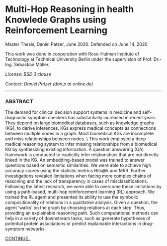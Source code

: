 Multi-Hop Reasoning in health Knowlede Graphs using Reinforcement Learning
============================
Master Thesis, Daniel Patzer, June 2020. Defended on June 14, 2020.

This work was done in cooperation with Rose-Hulman Institute of Technology at Technical University Berlin under the supervision of Prof. Dr.-Ing. Sebastian Möller.

_License: BSD 3 clause_

_Contact: Daniel Patzer (dan.p at online.de)_

---
### ABSTRACT

The demand for clinical decision support systems in medicine and self-diagnostic symptom checkers has substantially increased in recent years. They depend on large biomedical databases, such as knowledge graphs (KG), to derive inferences. KGs express medical concepts as connections between multiple nodes in a graph. Most biomedical KGs are incomplete and miss relationships between nodes. \\
This work employed a deep medical reasoning system to infer missing relationships from a biomedical KG by synthesizing existing information. A question answering (QA) framework is conducted to explicitly infer relationships that are not directly linked in the KG. An embedding-based model was trained to answer questions based on semantic similarities. We were able to achieve high accuracy scores using the statistic metrics Hits@k and MRR. Further investigations revealed limitations when facing more complex chains of reasoning and the lack of transparency in cases of misclassifications. Following the latest research, we were able to overcome these limitations by using a path-based, multi-hop reinforcement learning (RL) approach. We trained the RL agent and presented its ability to use the symbolic compositionality of relations in a qualitative analysis. Given a question, the agent 'walks' on the graph by choosing relations at each step. Thus, providing an explainable reasoning path. Such computational methods can help in a variety of downstream tasks, such as generate hypotheses of potential protein associations or predict explainable interactions in drug-symptom networks.

[CONTINUE..](https://github.com/patzaa/KG-Reasoning/blob/master/Master_Thesis.pdf)
